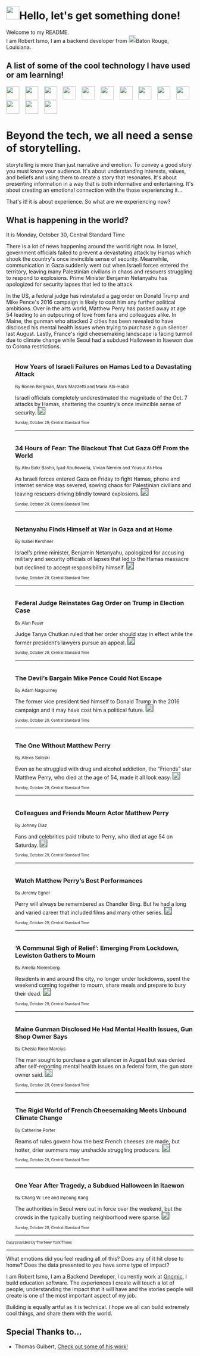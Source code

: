 <h1><img src="https://emojis.slackmojis.com/emojis/images/1643514375/3493/hot-coffee.gif?1643514375" width="35"/>Hello, let's get something done!</h1>

<p>Welcome to my README.<br/>
I am Robert Ismo, I am a backend developer from <img src="https://emojis.slackmojis.com/emojis/images/1638395689/50435/moulin_rouge.png?1638395689" width="20"/>Baton Rouge, Louisiana.</p>
<h2>A list of some of the cool technology I have used or am learning!</h2>
<p>
<img src="https://emojis.slackmojis.com/emojis/images/1643516091/21142/meow_bongotap.gif?1643516091" width="35" alt="">
<img src="https://img.shields.io/badge/Favorite%20Frontend%20Framework-SvelteKit-f83903" alt="">
<img src="https://img.shields.io/badge/Second%20Favorite-Vue-40b581" alt="">
<img src="https://img.shields.io/badge/Most%20Used%20Runtime-Nodejs-78b061" alt="">
<img src="https://emojis.slackmojis.com/emojis/images/1643517416/34482/fire.gif?1643517416" width="35" alt="">
<img src="https://img.shields.io/badge/Javascript%20But%20Better-Typescript-0078ca" alt="">
<img src="https://img.shields.io/badge/Favorite%20Language-Elixir-3e244d" alt="">
<img src="https://img.shields.io/badge/Containerize%20Everything-Docker-6ac9ef" alt="">
<img src="https://emojis.slackmojis.com/emojis/images/1643514596/5999/meow_party.gif?1643514596" width="35" alt="">
<img src="https://img.shields.io/badge/API%20Love%20Language-Graphql-de32a5" alt="">
<img src="https://img.shields.io/badge/Our%20Favorite%20Version%20Controller-Git-e94f33" alt="">
<img src="https://img.shields.io/badge/Favorite%20Database-Redis-d42d1d" alt="">
<img src="https://emojis.slackmojis.com/emojis/images/1643514559/5584/deployparrot.gif?1643514559" width="35" alt="">
<img src="https://img.shields.io/badge/Container%20Interstate-RabbitMQ-f66200" alt="">
<img src="https://img.shields.io/badge/Gotta%20Learn-Kubernetes-316adf" alt="">
<img src="https://img.shields.io/badge/Really%20Mature%20Now-WASM-654fef" alt="">
<img src="https://emojis.slackmojis.com/emojis/images/1666642497/61942/dance_vibe.gif?1666642497" width="35" alt="">
<img src="https://img.shields.io/badge/For%20My%20M1-ARM64-657d96" alt="">
<img src="https://img.shields.io/badge/Loving%20This%20So%20Much-TailwindCSS-17bcb5" alt="">
<img src="https://img.shields.io/badge/Cool%20Build%20Tool-Vite-f9cb24" alt="">
<img src="https://emojis.slackmojis.com/emojis/images/1669231376/62819/working-on-it.gif?1669231376" width="35" alt="">
<img src="https://img.shields.io/badge/Fun%20and%20Easy%20Database-MongoDB-5f8c49" alt="">
<img src="https://img.shields.io/badge/JS%20Life%20Support-NPM-c73737" alt="">
<img src="https://img.shields.io/badge/I%20Liked%20It-DynamoDB-0073b9" alt="">
<img src="https://emojis.slackmojis.com/emojis/images/1643514045/46/question.gif?1643514045" width="35" alt="">
<img src="https://img.shields.io/badge/cool-React-60d6f9" alt="">
<img src="https://img.shields.io/badge/Future%20Big%20Project-Lambda-f37e00" alt="">
<img src="https://img.shields.io/badge/NPM%20But%20Better-PNPM-f1aa07" alt="">
<img src="https://emojis.slackmojis.com/emojis/images/1643514943/9662/fbwow.gif?1643514943" width="35" alt="">
<img src="https://img.shields.io/badge/First%20Language-C-662079" alt="">
<img src="https://img.shields.io/badge/Where%20I%20Deploy%20Frontend-Vercel-000000" alt="">
<img src="https://img.shields.io/badge/Who%20Does%20not%20Want%20an%20App-Swift-f9492a" alt="">
<img src="https://emojis.slackmojis.com/emojis/images/1643514058/151/javascript.png?1643514058" width="35" alt="">
<img src="https://img.shields.io/badge/cool-Python-fbd542" alt="">
<img src="https://img.shields.io/badge/Favorite%20Something-Stripe-656cdc" alt="">
<img src="https://img.shields.io/badge/Of%20Course-HTML5-ed6327" alt="">
<img src="https://emojis.slackmojis.com/emojis/images/1660415405/60731/bomb.gif?1660415405" width="35" alt="">
<img src="https://img.shields.io/badge/hate-CSS-2964ec" alt="">
<img src="https://img.shields.io/badge/Learning-CircleCI-141215" alt="">
<img src="https://img.shields.io/badge/Learning-Rust-fbbb3b" alt="">
<img src="https://emojis.slackmojis.com/emojis/images/1660415397/60712/writing-hand.gif?1660415397" width="35" alt="">
<img src="https://img.shields.io/badge/Dev%20Browser%20of%20Choice-Firefox-cc4e26" alt="">
<img src="https://img.shields.io/badge/Recoverying%20From%20Windows-UNIX-1781e3" alt="">
<img src="https://img.shields.io/badge/LOVE-LogSeq-90c1c2" alt="">
<img src="https://emojis.slackmojis.com/emojis/images/1643514066/223/kirby.gif?1643514066" width="35" alt="">
<img src="https://img.shields.io/badge/Daily%20Driver-MacOS-e6e6e8" alt="">
<img src="https://img.shields.io/badge/Git%20Server-Github-000000" alt="">
<img src="https://img.shields.io/badge/enjoyable-EC2-f17428" alt="">
<img src="https://emojis.slackmojis.com/emojis/images/1643514239/2069/excited.gif?1643514239" width="35" alt="">
</p>
<h1>Beyond the tech, we all need a sense of storytelling.</h1>
<p>storytelling is more than just narrative and emotion. To convey a good story you must know your audience. It's about understanding interests, values, and beliefs and using them to create a story that resonates. It's about presenting information in a way that is both informative and entertaining. It's about creating an emotional connection with the those experiencing it...</p>
<p>That's it! it is about experience. So what are we experiencing now?</p>
<h2>What is happening in the world?</h2>
<p>It is Monday, October 30, Central Standard Time</p>
<p>
There is a lot of news happening around the world right now. In Israel, government officials failed to prevent a devastating attack by Hamas which shook the country&#39;s once invincible sense of security. Meanwhile, communication in Gaza suddenly went out when Israeli forces entered the territory, leaving many Palestinian civilians in chaos and rescuers struggling to respond to explosions. Prime Minister Benjamin Netanyahu has apologized for security lapses that led to the attack. 

In the US, a federal judge has reinstated a gag order on Donald Trump and Mike Pence&#39;s 2016 campaign is likely to cost him any further political ambitions. Over in the arts world, Matthew Perry has passed away at age 54 leading to an outpouring of love from fans and colleagues alike. In Maine, the gunman who attacked 2 cities has been revealed to have disclosed his mental health issues when trying to purchase a gun silencer last August. Lastly, France&#39;s rigid cheesemaking landscape is facing turmoil due to climate change while Seoul had a subdued Halloween in Itaewon due to Corona restrictions.</p>
<ol>
<img src="https://img.shields.io/badge/-world-blue" alt="">
<h3>How Years of Israeli Failures on Hamas Led to a Devastating Attack</h3>
<sub>By Ronen Bergman, Mark Mazzetti and Maria Abi-Habib</sub>
<p>Israeli officials completely underestimated the magnitude of the Oct. 7 attacks by Hamas, shattering the country’s once invincible sense of security.  <a href=""><img src="https://developer.nytimes.com/files/poweredby_nytimes_30b.png?v=1583354208352" height="20"></a></p>
<sub><sub>Sunday, October 29, Central Standard Time</sub></sub>
<hr/>
<img src="https://img.shields.io/badge/-world-blue" alt="">
<h3>34 Hours of Fear: The Blackout That Cut Gaza Off From the World</h3>
<sub>By Abu Bakr Bashir, Iyad Abuheweila, Vivian Nereim and Yousur Al-Hlou</sub>
<p>As Israeli forces entered Gaza on Friday to fight Hamas, phone and internet service was severed, sowing chaos for Palestinian civilians and leaving rescuers driving blindly toward explosions.  <a href=""><img src="https://developer.nytimes.com/files/poweredby_nytimes_30b.png?v=1583354208352" height="20"></a></p>
<sub><sub>Sunday, October 29, Central Standard Time</sub></sub>
<hr/>
<img src="https://img.shields.io/badge/-world-blue" alt="">
<h3>Netanyahu Finds Himself at War in Gaza and at Home</h3>
<sub>By Isabel Kershner</sub>
<p>Israel’s prime minister, Benjamin Netanyahu, apologized for accusing military and security officials of lapses that led to the Hamas massacre but declined to accept responsibility himself.  <a href=""><img src="https://developer.nytimes.com/files/poweredby_nytimes_30b.png?v=1583354208352" height="20"></a></p>
<sub><sub>Sunday, October 29, Central Standard Time</sub></sub>
<hr/>
<img src="https://img.shields.io/badge/-us-blue" alt="">
<h3>Federal Judge Reinstates Gag Order on Trump in Election Case</h3>
<sub>By Alan Feuer</sub>
<p>Judge Tanya Chutkan ruled that her order should stay in effect while the former president’s lawyers pursue an appeal.  <a href=""><img src="https://developer.nytimes.com/files/poweredby_nytimes_30b.png?v=1583354208352" height="20"></a></p>
<sub><sub>Sunday, October 29, Central Standard Time</sub></sub>
<hr/>
<img src="https://img.shields.io/badge/-us-blue" alt="">
<h3>The Devil’s Bargain Mike Pence Could Not Escape</h3>
<sub>By Adam Nagourney</sub>
<p>The former vice president tied himself to Donald Trump in the 2016 campaign and it may have cost him a political future.  <a href=""><img src="https://developer.nytimes.com/files/poweredby_nytimes_30b.png?v=1583354208352" height="20"></a></p>
<sub><sub>Sunday, October 29, Central Standard Time</sub></sub>
<hr/>
<img src="https://img.shields.io/badge/-arts-blue" alt="">
<h3>The One Without Matthew Perry</h3>
<sub>By Alexis Soloski</sub>
<p>Even as he struggled with drug and alcohol addiction, the “Friends” star Matthew Perry, who died at the age of 54, made it all look easy.  <a href=""><img src="https://developer.nytimes.com/files/poweredby_nytimes_30b.png?v=1583354208352" height="20"></a></p>
<sub><sub>Sunday, October 29, Central Standard Time</sub></sub>
<hr/>
<img src="https://img.shields.io/badge/-arts-blue" alt="">
<h3>Colleagues and Friends Mourn Actor Matthew Perry</h3>
<sub>By Johnny Diaz</sub>
<p>Fans and celebrities paid tribute to Perry, who died at age 54 on Saturday.  <a href=""><img src="https://developer.nytimes.com/files/poweredby_nytimes_30b.png?v=1583354208352" height="20"></a></p>
<sub><sub>Sunday, October 29, Central Standard Time</sub></sub>
<hr/>
<img src="https://img.shields.io/badge/-arts-blue" alt="">
<h3>Watch Matthew Perry’s Best Performances</h3>
<sub>By Jeremy Egner</sub>
<p>Perry will always be remembered as Chandler Bing. But he had a long and varied career that included films and many other series.  <a href=""><img src="https://developer.nytimes.com/files/poweredby_nytimes_30b.png?v=1583354208352" height="20"></a></p>
<sub><sub>Sunday, October 29, Central Standard Time</sub></sub>
<hr/>
<img src="https://img.shields.io/badge/-us-blue" alt="">
<h3>‘A Communal Sigh of Relief’: Emerging From Lockdown, Lewiston Gathers to Mourn</h3>
<sub>By Amelia Nierenberg</sub>
<p>Residents in and around the city, no longer under lockdowns, spent the weekend coming together to mourn, share meals and prepare to bury their dead.  <a href=""><img src="https://developer.nytimes.com/files/poweredby_nytimes_30b.png?v=1583354208352" height="20"></a></p>
<sub><sub>Sunday, October 29, Central Standard Time</sub></sub>
<hr/>
<img src="https://img.shields.io/badge/-us-blue" alt="">
<h3>Maine Gunman Disclosed He Had Mental Health Issues, Gun Shop Owner Says</h3>
<sub>By Chelsia Rose Marcius</sub>
<p>The man sought to purchase a gun silencer in August but was denied after self-reporting mental health issues on a federal form, the gun store owner said.  <a href=""><img src="https://developer.nytimes.com/files/poweredby_nytimes_30b.png?v=1583354208352" height="20"></a></p>
<sub><sub>Sunday, October 29, Central Standard Time</sub></sub>
<hr/>
<img src="https://img.shields.io/badge/-world-blue" alt="">
<h3>The Rigid World of French Cheesemaking Meets Unbound Climate Change</h3>
<sub>By Catherine Porter</sub>
<p>Reams of rules govern how the best French cheeses are made, but hotter, drier summers may unshackle struggling producers.  <a href=""><img src="https://developer.nytimes.com/files/poweredby_nytimes_30b.png?v=1583354208352" height="20"></a></p>
<sub><sub>Sunday, October 29, Central Standard Time</sub></sub>
<hr/>
<img src="https://img.shields.io/badge/-world-blue" alt="">
<h3>One Year After Tragedy, a Subdued Halloween in Itaewon</h3>
<sub>By Chang W. Lee and Inyoung Kang</sub>
<p>The authorities in Seoul were out in force over the weekend, but the crowds in the typically bustling neighborhood were sparse.  <a href=""><img src="https://developer.nytimes.com/files/poweredby_nytimes_30b.png?v=1583354208352" height="20"></a></p>
<sub><sub>Sunday, October 29, Central Standard Time</sub></sub>
<hr/>
</ol>
<a href="https://developer.nytimes.com"><sub><sub>Data provided by The New York Times</sub></sub></a>
<hr/>
<p>What emotions did you feel reading all of this? Does any of it hit close to home? Does the data presented to you have some type of impact?</p>
<p>I am Robert Ismo, I am a Backend Developer, I currently work at <a href="https://gnomic.education/">Gnomic</a>, I build education software. The experiences I create will touch a lot of people; understanding the impact that it will have and the stories people will create is one of the most important aspect of my job.</p>
<p>Building is equally artful as it is technical. I hope we all can build extremely cool things, and share them with the world.</p>
<h2>Special Thanks to...</h2>
<ul>
<li>Thomas Guibert, <a href="https://github.com/thmsgbrt/thmsgbrt">Check out some of his work!</a></li>
</ul>